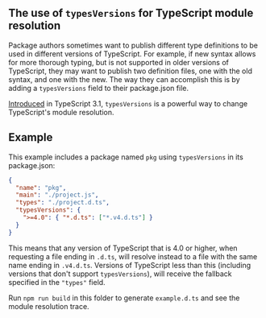 ## The use of `typesVersions` for TypeScript module resolution

Package authors sometimes want to publish different type definitions to be used in different
versions of TypeScript.  For example, if new syntax allows for more thorough typing, 
but is not supported in older versions of TypeScript, they may want to publish two definition files,
one with the old syntax, and one with the new.  The way they can accomplish this is by adding a 
`typesVersions` field to their package.json file.

[Introduced](https://devblogs.microsoft.com/typescript/announcing-typescript-3-1/#version-redirects-for-typescript-via-typesversions) in TypeScript 3.1, `typesVersions` is a powerful way to change TypeScript's module resolution.

## Example

This example includes a package named `pkg` using `typesVersions` in its package.json:

```json
{
  "name": "pkg",
  "main": "./project.js",
  "types": "./project.d.ts",
  "typesVersions": {
    ">=4.0": { "*.d.ts": ["*.v4.d.ts"] }
  }
}
```

This means that any version of TypeScript that is 4.0 or higher, when requesting a file ending in `.d.ts`, will resolve instead to a file with the same name ending in `.v4.d.ts`.  Versions of TypeScript less than this (including versions that don't support `typesVersions`), will receive the fallback specified in the `"types"` field.

Run `npm run build` in this folder to generate `example.d.ts` and see the module resolution trace.
